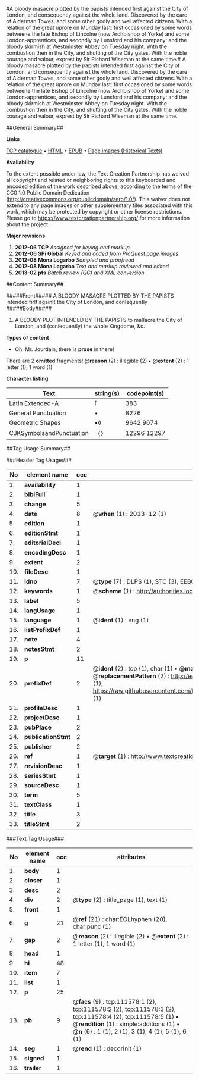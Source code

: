 #A bloody masacre plotted by the papists intended first against the City of London, and consequently against the whole land. Discovered by the care of Alderman Towes, and some other godly and well affected citizens. With a relation of the great uprore on Munday last: first occasioned by some words betweene the late Bishop of Lincolne (now Archbishop of Yorke) and some London-apprentices, and secondly by Lunsford and his company: and the bloody skirmish at Westminster Abbey on Tuesday night. With the combustion then in the City, and shutting of the City gates. With the noble courage and valour, exprest by Sir Richard Wiseman at the same time.#
A bloody masacre plotted by the papists intended first against the City of London, and consequently against the whole land. Discovered by the care of Alderman Towes, and some other godly and well affected citizens. With a relation of the great uprore on Munday last: first occasioned by some words betweene the late Bishop of Lincolne (now Archbishop of Yorke) and some London-apprentices, and secondly by Lunsford and his company: and the bloody skirmish at Westminster Abbey on Tuesday night. With the combustion then in the City, and shutting of the City gates. With the noble courage and valour, exprest by Sir Richard Wiseman at the same time.

##General Summary##

**Links**

[TCP catalogue](http://www.ota.ox.ac.uk/tcp/)  • 
[HTML](http://tei.it.ox.ac.uk/tcp/Texts-HTML/free/A76/A76884.html)  • 
[EPUB](http://tei.it.ox.ac.uk/tcp/Texts-EPUB/free/A76/A76884.epub) • 
[Page images (Historical Texts)](https://historicaltexts.jisc.ac.uk/eebo-99859493e)

**Availability**

To the extent possible under law, the Text Creation Partnership has waived all copyright and related or neighboring rights to this keyboarded and encoded edition of the work described above, according to the terms of the CC0 1.0 Public Domain Dedication (http://creativecommons.org/publicdomain/zero/1.0/). This waiver does not extend to any page images or other supplementary files associated with this work, which may be protected by copyright or other license restrictions. Please go to https://www.textcreationpartnership.org/ for more information about the project.

**Major revisions**

1. __2012-06__ __TCP__ *Assigned for keying and markup*
1. __2012-06__ __SPi Global__ *Keyed and coded from ProQuest page images*
1. __2012-08__ __Mona Logarbo__ *Sampled and proofread*
1. __2012-08__ __Mona Logarbo__ *Text and markup reviewed and edited*
1. __2013-02__ __pfs__ *Batch review (QC) and XML conversion*

##Content Summary##

#####Front#####
A BLOODY MASACRE PLOTTED BY THE PAPISTS intended firſt againſt the City of London, and conſequently 
#####Body#####

1. A BLOODY PLOT INTENDED BY THE PAPISTS to maſſacre the City of London, and (conſequently) the whole Kingdome, &c.

**Types of content**

  * Oh, Mr. Jourdain, there is **prose** in there!

There are 2 **omitted** fragments! 
 @__reason__ (2) : illegible (2)  •  @__extent__ (2) : 1 letter (1), 1 word (1)

**Character listing**


|Text|string(s)|codepoint(s)|
|---|---|---|
|Latin Extended-A|ſ|383|
|General Punctuation|•|8226|
|Geometric Shapes|▪◊|9642 9674|
|CJKSymbolsandPunctuation|〈〉|12296 12297|

##Tag Usage Summary##

###Header Tag Usage###

|No|element name|occ|attributes|
|---|---|---|---|
|1.|__availability__|1||
|2.|__biblFull__|1||
|3.|__change__|5||
|4.|__date__|8| @__when__ (1) : 2013-12 (1)|
|5.|__edition__|1||
|6.|__editionStmt__|1||
|7.|__editorialDecl__|1||
|8.|__encodingDesc__|1||
|9.|__extent__|2||
|10.|__fileDesc__|1||
|11.|__idno__|7| @__type__ (7) : DLPS (1), STC (3), EEBO-CITATION (1), PROQUEST (1), VID (1)|
|12.|__keywords__|1| @__scheme__ (1) : http://authorities.loc.gov/ (1)|
|13.|__label__|5||
|14.|__langUsage__|1||
|15.|__language__|1| @__ident__ (1) : eng (1)|
|16.|__listPrefixDef__|1||
|17.|__note__|4||
|18.|__notesStmt__|2||
|19.|__p__|11||
|20.|__prefixDef__|2| @__ident__ (2) : tcp (1), char (1)  •  @__matchPattern__ (2) : ([0-9\-]+):([0-9IVX]+) (1), (.+) (1)  •  @__replacementPattern__ (2) : http://eebo.chadwyck.com/downloadtiff?vid=$1&page=$2 (1), https://raw.githubusercontent.com/textcreationpartnership/Texts/master/tcpchars.xml#$1 (1)|
|21.|__profileDesc__|1||
|22.|__projectDesc__|1||
|23.|__pubPlace__|2||
|24.|__publicationStmt__|2||
|25.|__publisher__|2||
|26.|__ref__|1| @__target__ (1) : http://www.textcreationpartnership.org/docs/. (1)|
|27.|__revisionDesc__|1||
|28.|__seriesStmt__|1||
|29.|__sourceDesc__|1||
|30.|__term__|5||
|31.|__textClass__|1||
|32.|__title__|3||
|33.|__titleStmt__|2||


###Text Tag Usage###

|No|element name|occ|attributes|
|---|---|---|---|
|1.|__body__|1||
|2.|__closer__|1||
|3.|__desc__|2||
|4.|__div__|2| @__type__ (2) : title_page (1), text (1)|
|5.|__front__|1||
|6.|__g__|21| @__ref__ (21) : char:EOLhyphen (20), char:punc (1)|
|7.|__gap__|2| @__reason__ (2) : illegible (2)  •  @__extent__ (2) : 1 letter (1), 1 word (1)|
|8.|__head__|1||
|9.|__hi__|48||
|10.|__item__|7||
|11.|__list__|1||
|12.|__p__|25||
|13.|__pb__|9| @__facs__ (9) : tcp:111578:1 (2), tcp:111578:2 (2), tcp:111578:3 (2), tcp:111578:4 (2), tcp:111578:5 (1)  •  @__rendition__ (1) : simple:additions (1)  •  @__n__ (6) : 1 (1), 2 (1), 3 (1), 4 (1), 5 (1), 6 (1)|
|14.|__seg__|1| @__rend__ (1) : decorInit (1)|
|15.|__signed__|1||
|16.|__trailer__|1||
